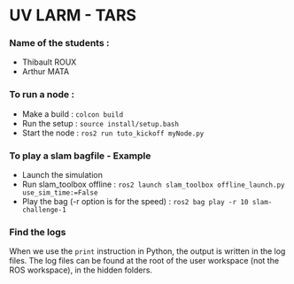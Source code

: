 # UV LARM - TARS
### Name of the students :
- Thibault ROUX
- Arthur MATA

### To run a node :
- Make a build : `colcon build`
- Run the setup : `source install/setup.bash`
- Start the node : `ros2 run tuto_kickoff myNode.py`

### To play a slam bagfile - Example
- Launch the simulation
- Run slam_toolbox offline : `ros2 launch slam_toolbox offline_launch.py use_sim_time:=False`
- Play the bag (-r option is for the speed) : `ros2 bag play -r 10 slam-challenge-1`

### Find the logs
When we use the `print` instruction in Python, the output is written in the log files.
The log files can be found at the root of the user workspace (not the ROS workspace), in the hidden folders.
